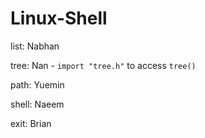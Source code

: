 # Linux-Shell

list: Nabhan

tree: Nan - `import "tree.h"` to access `tree()`

path: Yuemin

shell: Naeem

exit: Brian
